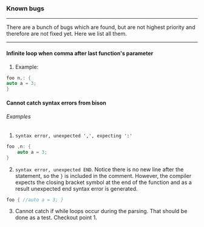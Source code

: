 ### Known bugs

-----------

There are a bunch of bugs which are found, but are not highest priority and therefore are not fixed yet. Here we list all them. 

-------------

#### Infinite loop when comma after last function's parameter
1. Example:
```c++
foo n,: {
auto a = 3;
}
```

#### Cannot catch syntax errors from bison
###### Examples
1. `syntax error, unexpected ',', expecting ':'`

```c++
foo ,n: { 
    auto a = 3; 
}
```
2. `syntax error, unexpected END`. Notice there is no new line after the statement, so the `}` is included in the comment. However, the compiler expects the closing bracket symbol at the end of the function and as a result unexpected end syntax error is generated.

```c++
foo { //auto a = 3; }
``` 

3. Cannot catch if while loops occur during the parsing. That should be done as a test. Checkout point 1.
